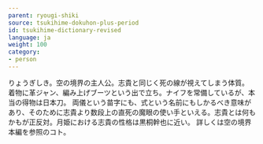 ```yaml
---
parent: ryougi-shiki
source: tsukihime-dokuhon-plus-period
id: tsukihime-dictionary-revised
language: ja
weight: 100
category:
- person
---
```


りょうぎしき。空の境界の主人公。志貴と同じく死の線が視えてしまう体質。
着物に革ジャン、編み上げブーツという出で立ち。ナイフを常備しているが、本当の得物は日本刀。
両儀という苗字にも、式という名前にもしかるべき意味があり、そのために志貴より数段上の直死の魔眼の使い手といえる。志貴とは何もかもが正反対。月姫における志貴の性格は黒桐幹也に近い。
詳しくは空の境界本編を参照のコト。
